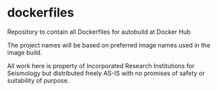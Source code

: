 # dockerfiles
Repository to contain all Dockerfiles for autobuild at Docker Hub

The project names will be based on preferred image names used in the image build.

All work here is property of Incorporated Research Institutions for Seismology
but distributed freely AS-IS with no promises of safety or suitability of purpose.
